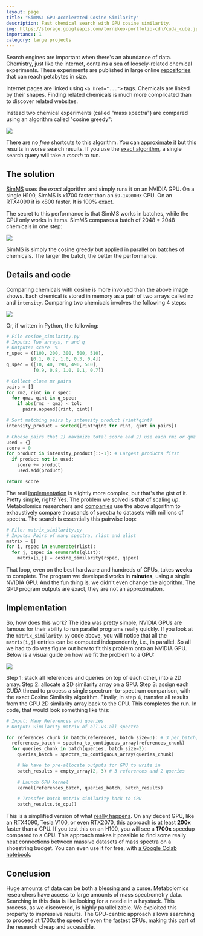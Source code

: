 ```yaml
---
layout: page
title: "SimMS: GPU-Accelerated Cosine Similarity"
description: Fast chemical search with GPU cosine similarity.
img: https://storage.googleapis.com/tornikeo-portfolio-cdn/cuda_cube.jpg
importance: 1
category: large projects
---
```


Search engines are important when there's an abundance of data. Chemistry, just like the internet, contains a sea of loosely-related chemical experiments. These experiments are published in large online [repositories](https://ccms-ucsd.github.io/GNPSDocumentation/) that can reach petabytes in size.

Internet pages are linked using `<a href="...">` tags. Chemicals are linked by their shapes. Finding related chemicals is much more complicated than to discover related websites. 

Instead two chemical experiments (called "mass spectra") are compared using an algorithm called "cosine greedy":

<!-- ** Histogram with blue peaks and red peaks, histograms get overlapped, close peaks get toleranced, divide toleranced peaks with everything equals score ** -->

![](https://raw.githubusercontent.com/tornikeo/cdn/master/assets/cosine_greedy/cosine-anim.svg)

There are no *free* shortcuts to this algorithm. You can [approximate it](https://github.com/biorack/blink) but this results in worse search results. If you use the [exact algorithm](https://matchms.readthedocs.io/en/latest/?badge=latest#example), a single search query will take a *month* to run. 

## The solution

[SimMS](https://github.com/PangeAI/simms) uses the *exact* algorithm and simply runs it on an NVIDIA GPU. On a single H100, SimMS is x1700 faster than an `i9-14900HX` CPU. On an RTX4090 it is x800 faster. It is 100% exact. 

The secret to this performance is that SimMS works in batches, while the CPU only works in items. SimMS compares a batch of 2048 * 2048  chemicals in one step:

<!-- ** Grid of chemicals: red cell moves (this is CPU) and calculates each point at a time, Grid of chemicals red block moves (this is GPU) and calculates many in one shot ** -->
![](https://raw.githubusercontent.com/tornikeo/cdn/master/assets/cosine_greedy/cosine-batch.svg)

SimMS is simply the cosine greedy but applied in parallel on batches of chemicals. The larger the batch, the better the performance.

## Details and code

Comparing chemicals with cosine is more involved than the above image shows. Each chemical is stored in memory as a pair of two arrays called `mz` and `intensity`. Comparing two chemicals involves the following 4 steps:

![](https://raw.githubusercontent.com/tornikeo/cdn/master/assets/cosine_greedy/cosine-details.svg)

Or, if written in Python, the following:

```py
# File cosine_similarity.py
# Inputs: Two arrays, r and q
# Outputs: score  %
r_spec = ([100, 200, 300, 500, 510], 
         [0.1, 0.2, 1.0, 0.3, 0.4])
q_spec = ([10, 40, 190, 490, 510],
          [0.9, 0.8, 1.0, 0.1, 0.7])

# Collect close mz pairs
pairs = []
for rmz, rint in r_spec:
  for qmz, qint in q_spec:
    if abs(rmz - qmz) < tol:
      pairs.append((rint, qint))

# Sort matching pairs by intensity product (rint*qint)
intensity_product = sorted([rint*qint for rint, qint in pairs])

# Choose pairs that 1) maximize total score and 2) use each rmz or qmz only once
used = {}
score = 0
for product in intensity_product[::-1]: # Largest products first
  if product not in used:
    score += product
    used.add(product)

return score
```

The real [implementation](https://github.com/matchms/matchms/blob/bf4f2c92a3f503c87289d46cd66f7583e262487b/matchms/similarity/CosineGreedy.py) is slightly more complex, but that's the gist of it. Pretty simple, right? Yes. The problem we solved is that of scaling *up*. Metabolomics researchers and [companies](https://www.pangeabio.com/our-work/pangeai) use the above algorithm to exhaustively compare thousands of spectra to datasets with millions of spectra. The search is essentially this pairwise loop:

```py
# File: matrix_similarity.py
# Inputs: Pairs of many spectra, rlist and qlist
matrix = []
for i, rspec in enumerate(rlist):
  for j, qspec in enumerate(qlist):
    matrix[i,j] = cosine_similarity(rspec, qspec)
```

That loop, even on the best hardware and hundreds of CPUs, takes **weeks** to complete. The program we developed works in **minutes**, using a single NVIDIA GPU. And the fun thing is, we didn't even change the algorithm. The GPU program outputs are exact, they are not an approximation.

## Implementation

So, how does this work? The idea was pretty simple, NVIDIA GPUs are famous for their ability to run parallel programs really quickly. If you look at the `matrix_similarity.py` code above, you will notice that all the `matrix[i,j]` entries can be computed independently, i.e., in parallel. So all we had to do was figure out how to fit this problem onto an NVIDIA GPU. Below is a visual guide on how we fit the problem to a GPU:

![](https://github.com/tornikeo/cdn/raw/master/assets/cosine_greedy/gpu_run.png)

Step 1: stack all references and queries on top of each other, into a 2D array. Step 2: allocate a 2D similarity array on a GPU. Step 3: assign each CUDA thread to process a single spectrum-to-spectrum comparison, with the exact Cosine Similarity algorithm. Finally, in step 4, transfer all results from the GPU 2D similarity array back to the CPU. This completes the run. In code, that would look something like this:

```py
# Input: Many References and queries
# Output: Similarity matrix of all-vs-all spectra

for references_chunk in batch(references, batch_size=3): # 3 per batch; in practice we use 2048
  references_batch = spectra_to_contiguous_array(references_chunk)
  for queries_chunk in batch(queries, batch_size=2):
    queries_batch = spectra_to_contiguous_array(queries_chunk)

    # We have to pre-allocate outputs for GPU to write in
    batch_results = empty_array(2, 3) # 3 references and 2 queries
    
    # Launch GPU kernel
    kernel(references_batch, queries_batch, batch_results)

    # Transfer batch matrix similarity back to CPU
    batch_results.to_cpu()
```

This is a simplified version of what [really happens](https://github.com/pangeai/simms/blob/main/simms/similarity/spectrum_similarity_functions.py). On any decent GPU, like an RTX4090, Tesla V100, or even RTX2070, this approach is at least **200x** faster than a CPU. If you test this on an H100, you will see a **1700x** speedup compared to a CPU. This approach makes it possible to find some really neat connections between massive datasets of mass spectra on a shoestring budget. You can even use it for free, with [a Google Colab notebook](https://colab.research.google.com/github/PangeAI/simms/blob/main/notebooks/samples/colab_tutorial_pesticide.ipynb).

## Conclusion

Huge amounts of data can be both a blessing and a curse. Metabolomics researchers have access to large amounts of mass spectrometry data. Searching in this data is like looking for a needle in a haystack. This process, as we discovered, is highly parallelizable. We exploited this property to impressive results. The GPU-centric approach allows searching to proceed at 1700x the speed of even the fastest CPUs, making this part of the research cheap and accessible.
